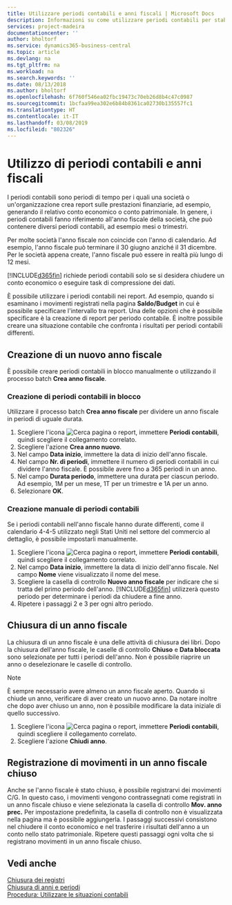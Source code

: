 ```yaml
---
title: Utilizzare periodi contabili e anni fiscali | Microsoft Docs
description: Informazioni su come utilizzare periodi contabili per stabilire quando la società genera report sulle prestazioni finanziarie.
services: project-madeira
documentationcenter: ''
author: bholtorf
ms.service: dynamics365-business-central
ms.topic: article
ms.devlang: na
ms.tgt_pltfrm: na
ms.workload: na
ms.search.keywords: ''
ms.date: 08/13/2018
ms.author: bholtorf
ms.openlocfilehash: 6f760f546ea02fbc19473c70eb26d8b4c47c0987
ms.sourcegitcommit: 1bcfaa99ea302e6b84b8361ca02730b135557fc1
ms.translationtype: HT
ms.contentlocale: it-IT
ms.lasthandoff: 03/08/2019
ms.locfileid: "802326"
---
```

# <a name="working-with-accounting-periods-and-fiscal-years"></a>Utilizzo di periodi contabili e anni fiscali
I periodi contabili sono periodi di tempo per i quali una società o un'organizzazione crea report sulle prestazioni finanziarie, ad esempio, generando il relativo conto economico o conto patrimoniale. In genere, i periodi contabili fanno riferimento all'anno fiscale della società, che può contenere diversi periodi contabili, ad esempio mesi o trimestri.

Per molte società l'anno fiscale non coincide con l'anno di calendario. Ad esempio, l'anno fiscale può terminare il 30 giugno anziché il 31 dicembre. Per le società appena create, l'anno fiscale può essere in realtà più lungo di 12 mesi. 

[!INCLUDE[d365fin](includes/d365fin_md.md)] richiede periodi contabili solo se si desidera chiudere un conto economico o eseguire task di compressione dei dati. 

È possibile utilizzare i periodi contabili nei report. Ad esempio, quando si esaminano i movimenti registrati nella pagina **Saldo/Budget** in cui è possibile specificare l'intervallo tra report. Una delle opzioni che è possibile specificare è la creazione di report per periodo contabile. È inoltre possibile creare una situazione contabile che confronta i risultati per periodi contabili differenti.

## <a name="creating-a-new-fiscal-year"></a>Creazione di un nuovo anno fiscale
È possibile creare periodi contabili in blocco manualmente o utilizzando il processo batch **Crea anno fiscale**.

### <a name="how-to-create-accounting-periods-in-bulk"></a>Creazione di periodi contabili in blocco
Utilizzare il processo batch **Crea anno fiscale** per dividere un anno fiscale in periodi di uguale durata.  

1. Scegliere l'icona ![Cerca pagina o report](media/ui-search/search_small.png "icona Cerca pagina o report"), immettere **Periodi contabili**, quindi scegliere il collegamento correlato.  
2. Scegliere l'azione **Crea anno nuovo**.  <!--What about the Scheduling option? Should we mention that? There's also the Report Output Type field...-->
3. Nel campo **Data inizio**, immettere la data di inizio dell'anno fiscale.  
4. Nel campo **Nr. di periodi**, immettere il numero di periodi contabili in cui dividere l'anno fiscale. È possibile avere fino a 365 periodi in un anno.  
5. Nel campo **Durata periodo**, immettere una durata per ciascun periodo. Ad esempio, 1M per un mese, 1T per un trimestre e 1A per un anno.  
6. Selezionare **OK**.  

### <a name="how-to-create-accounting-periods-manually"></a>Creazione manuale di periodi contabili
Se i periodi contabili nell'anno fiscale hanno durate differenti, come il calendario 4-4-5 utilizzato negli Stati Uniti nel settore del commercio al dettaglio, è possibile impostarli manualmente.  
  
1. Scegliere l'icona ![Cerca pagina o report](media/ui-search/search_small.png "icona Cerca pagina o report"), immettere **Periodi contabili**, quindi scegliere il collegamento correlato.  
2. Nel campo **Data inizio**, immettere la data di inizio dell'anno fiscale. Nel campo **Nome** viene visualizzato il nome del mese.  
3. Scegliere la casella di controllo **Nuovo anno fiscale** per indicare che si tratta del primo periodo dell'anno. [!INCLUDE[d365fin](includes/d365fin_md.md)] utilizzerà questo periodo per determinare i periodi da chiudere a fine anno.
4. Ripetere i passaggi 2 e 3 per ogni altro periodo.  

## <a name="closing-a-fiscal-year"></a>Chiusura di un anno fiscale
La chiusura di un anno fiscale è una delle attività di chiusura dei libri. Dopo la chiusura dell'anno fiscale, le caselle di controllo **Chiuso** e **Data bloccata** sono selezionate per tutti i periodi dell'anno. Non è possibile riaprire un anno o deselezionare le caselle di controllo.

> [!NOTE]  
>  È sempre necessario avere almeno un anno fiscale aperto. Quando si chiude un anno, verificare di aver creato un nuovo anno. Da notare inoltre che dopo aver chiuso un anno, non è possibile modificare la data iniziale di quello successivo.

1. Scegliere l'icona ![Cerca pagina o report](media/ui-search/search_small.png "icona Cerca pagina o report"), immettere **Periodi contabili**, quindi scegliere il collegamento correlato.  
2. Scegliere l'azione **Chiudi anno**.  

## <a name="posting-entries-to-a-closed-fiscal-year"></a>Registrazione di movimenti in un anno fiscale chiuso
Anche se l'anno fiscale è stato chiuso, è possibile registrarvi dei movimenti C/G. In questo caso, i movimenti vengono contrassegnati come registrati in un anno fiscale chiuso e viene selezionata la casella di controllo **Mov. anno prec.** Per impostazione predefinita, la casella di controllo non è visualizzata nella pagina ma è possibile aggiungerla. I passaggi successivi consistono nel chiudere il conto economico e nel trasferire i risultati dell'anno a un conto nello stato patrimoniale. Ripetere questi passaggi ogni volta che si registrano movimenti in un anno fiscale chiuso.

## <a name="see-also"></a>Vedi anche
[Chiusura dei registri](year-close-books.md)  
[Chiusura di anni e periodi](year-close-years-periods.md)  
[Procedura: Utilizzare le situazioni contabili](bi-how-work-account-schedule.md)  
  





